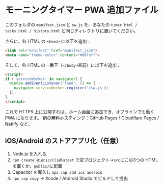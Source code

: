 # モーニングタイマー PWA 追加ファイル
このフォルダの `manifest.json` と `sw.js` を、あなたの `timer.html / tasks.html / history.html` と同じディレクトリに置いてください。

さらに、各 HTML の `<head>` に以下を追加：

```html
<link rel="manifest" href="manifest.json">
<meta name="theme-color" content="#007aff">
```

そして、各 HTML の一番下（`</body>`直前）に以下を追加：

```html
<script>
if ('serviceWorker' in navigator) {
  window.addEventListener('load', () => {
    navigator.serviceWorker.register('/sw.js');
  });
}
</script>
```

これで HTTPS 上に公開すれば、ホーム画面に追加でき、オフラインでも動く PWA になります。
例の無料ホスティング：GitHub Pages / Cloudflare Pages / Netlify など。

## iOS/Android のストアアプリ化（任意）
1) Node.js を入れる
2) `npm create @ionic/cli@latest` で空プロジェクト→`src`にこの3つの HTML を置くか、`public/`に配置
3) Capacitor を導入し `npx cap add ios android`
4) `npx cap copy` → Xcode / Android Studio でビルドして提出
